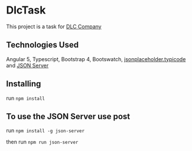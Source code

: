 # DlcTask

This project is a task for [DLC Company](http://www.dlctt.com/)

## Technologies Used

Angular 5, Typescript, Bootstrap 4, Bootswatch, [jsonplaceholder.typicode](http://jsonplaceholder.typicode.com/) and [JSON Server](https://github.com/typicode/json-server)

## Installing

run `npm install`

## To use the JSON Server use post

run `npm install -g json-server`

then run `npm run json-server`
